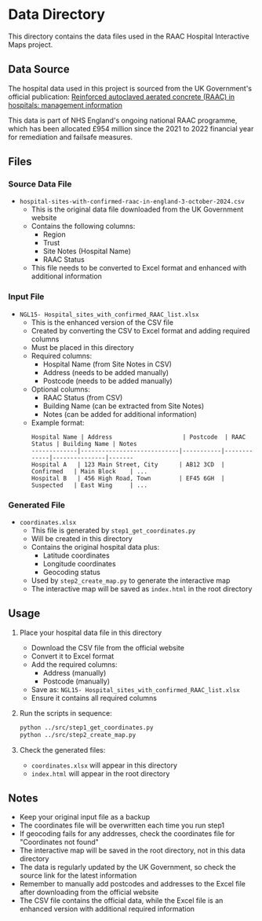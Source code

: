 # Data Directory

This directory contains the data files used in the RAAC Hospital Interactive Maps project.

## Data Source

The hospital data used in this project is sourced from the UK Government's official publication:
[Reinforced autoclaved aerated concrete (RAAC) in hospitals: management information](https://www.gov.uk/government/publications/reinforced-autoclaved-aerated-concrete-raac-in-hospitals-management-information)

This data is part of NHS England's ongoing national RAAC programme, which has been allocated £954 million since the 2021 to 2022 financial year for remediation and failsafe measures.

## Files

### Source Data File

- `hospital-sites-with-confirmed-raac-in-england-3-october-2024.csv`
  - This is the original data file downloaded from the UK Government website
  - Contains the following columns:
    - Region
    - Trust
    - Site Notes (Hospital Name)
    - RAAC Status
  - This file needs to be converted to Excel format and enhanced with additional information

### Input File

- `NGL15- Hospital_sites_with_confirmed_RAAC_list.xlsx`
  - This is the enhanced version of the CSV file
  - Created by converting the CSV to Excel format and adding required columns
  - Must be placed in this directory
  - Required columns:
    - Hospital Name (from Site Notes in CSV)
    - Address (needs to be added manually)
    - Postcode (needs to be added manually)
  - Optional columns:
    - RAAC Status (from CSV)
    - Building Name (can be extracted from Site Notes)
    - Notes (can be added for additional information)
  - Example format:
    ```
    Hospital Name | Address                    | Postcode  | RAAC Status | Building Name | Notes
    -------------|----------------------------|-----------|-------------|---------------|-------
    Hospital A   | 123 Main Street, City      | AB12 3CD  | Confirmed   | Main Block    | ...
    Hospital B   | 456 High Road, Town        | EF45 6GH  | Suspected   | East Wing     | ...
    ```

### Generated File

- `coordinates.xlsx`
  - This file is generated by `step1_get_coordinates.py`
  - Will be created in this directory
  - Contains the original hospital data plus:
    - Latitude coordinates
    - Longitude coordinates
    - Geocoding status
  - Used by `step2_create_map.py` to generate the interactive map
  - The interactive map will be saved as `index.html` in the root directory

## Usage

1. Place your hospital data file in this directory

   - Download the CSV file from the official website
   - Convert it to Excel format
   - Add the required columns:
     - Address (manually)
     - Postcode (manually)
   - Save as: `NGL15- Hospital_sites_with_confirmed_RAAC_list.xlsx`
   - Ensure it contains all required columns

2. Run the scripts in sequence:

   ```bash
   python ../src/step1_get_coordinates.py
   python ../src/step2_create_map.py
   ```

3. Check the generated files:
   - `coordinates.xlsx` will appear in this directory
   - `index.html` will appear in the root directory

## Notes

- Keep your original input file as a backup
- The coordinates file will be overwritten each time you run step1
- If geocoding fails for any addresses, check the coordinates file for "Coordinates not found"
- The interactive map will be saved in the root directory, not in this data directory
- The data is regularly updated by the UK Government, so check the source link for the latest information
- Remember to manually add postcodes and addresses to the Excel file after downloading from the official website
- The CSV file contains the official data, while the Excel file is an enhanced version with additional required information
